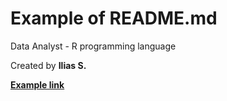 # Example of README.md
Data Analyst - R programming language

Created by **Ilias S.**

[**Example link**](https://github.com/cretasitia/data_analyst_R/blob/main/README.md)
